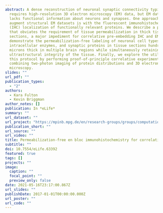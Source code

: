 ```yaml
---
abstract: A dense reconstruction of neuronal synaptic connectivity typically
  requires high-resolution 3D electron microscopy (EM) data, but EM data alone
  lacks functional information about neurons and synapses. One approach to
  augment structural EM datasets is with the fluorescent immunohistochemical
  (IHC) localization of functionally relevant proteins. We describe a protocol
  that obviates the requirement of tissue permeabilization in thick tissue
  sections, a major impediment for correlative pre-embedding IHC and EM. We
  demonstrate the permeabilization-free labeling of neuronal cell types,
  intracellular enzymes, and synaptic proteins in tissue sections hundreds of
  microns thick in multiple brain regions while simultaneously retaining the
  ultrastructural integrity of the tissue. Finally, we explore the utility of
  this protocol by performing proof-of-principle correlative experiments
  combining two-photon imaging of protein distributions and 3D electron
  microscopy.
slides: ""
url_pdf: ""
publication_types:
  - "2"
authors:
  - Kara Fulton
  - Kevin Briggman
author_notes: []
publication: In *eLife*
summary: ""
url_dataset: ""
url_project: "https://mpinb.mpg.de/en/research-groups/groups/computational-neuroethology/news/%E2%80%9Cpermeabilization-free-en-bloc-immunohistochemistry-for-correlative-microscopy%E2%80%9D.html"
publication_short: ""
url_source: ""
url_video: ""
title: Permeabilization-free en bloc immunohistochemistry for correlative microscopy
subtitle: ""
doi: 10.7554/eLife.63392
featured: true
tags: []
projects: ""
image:
  caption: ""
  focal_point: ""
  preview_only: false
date: 2021-05-16T23:17:00.867Z
url_slides: ""
publishDate: 2017-01-01T00:00:00.000Z
url_poster: ""
url_code: ""
---
```

